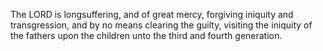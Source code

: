 The LORD is longsuffering, and of great mercy, forgiving iniquity and transgression, and by no means clearing the guilty, visiting the iniquity of the fathers upon the children unto the third and fourth generation.

